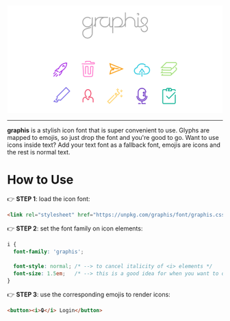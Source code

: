 <div align="center">
<img src="banner-rainbow.svg" width="512px"/>
</div>

---

**graphis** is a stylish icon font that is super convenient to use. Glyphs are mapped to emojis, so just drop the font and you're good to go. Want to use icons inside text? Add your text font as a fallback font, emojis are icons and the rest is normal text.

# How to Use

👉 **STEP 1**: load the icon font:
```html
<link rel="stylesheet" href="https://unpkg.com/graphis/font/graphis.css">
```
👉 **STEP 2**: set the font family on icon elements:
```css
i {
  font-family: 'graphis';

  font-style: normal; /* --> to cancel italicity of <i> elements */
  font-size: 1.5em;   /* --> this is a good idea for when you want to display icons alongside text */
}
```
👉 **STEP 3**: use the corresponding emojis to render icons:
```html
<button><i>🔒</i> Login</button>
```

